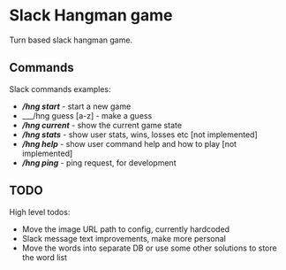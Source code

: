 
# Slack Hangman game

Turn based slack hangman game.

## Commands

Slack commands examples:

- ___/hng start___ - start a new game
- ___/hng guess [a-z] - make a guess
- ___/hng current___ - show the current game state
- ___/hng stats___ - show user stats, wins, losses etc [not implemented]
- ___/hng help___ - show user command help and how to play [not implemented]
- ___/hng ping___ - ping request, for development


## TODO

High level todos:

- Move the image URL path to config, currently hardcoded
- Slack message text improvements, make more personal
- Move the words into separate DB or use some other solutions to store the word list
